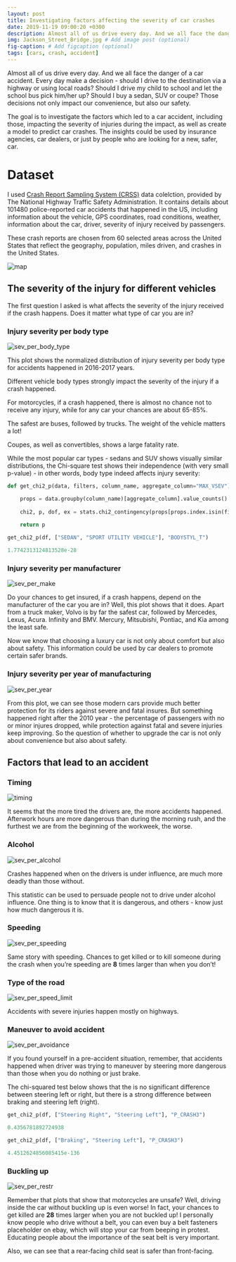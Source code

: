 ```yaml
---
layout: post
title: Investigating factors affecting the severity of car crashes
date: 2019-11-19 09:00:20 +0300
description: Almost all of us drive every day. And we all face the danger of a car accident. Every day make a decision - should I drive to the destination via a highway or using local roads? Should I drive my child to school and let the school bus pick him/her up? Should I buy a sedan, SUV or coupe? Those decisions not only impact our convenience, but also our safety.
img: Jackson_Street_Bridge.jpg # Add image post (optional)
fig-caption: # Add figcaption (optional)
tags: [cars, crash, accident]
---
```


Almost all of us drive every day. And we all face the danger of a car accident. Every day make a decision - should I drive to the destination via a highway or using local roads? Should I drive my child to school and let the school bus pick him/her up? Should I buy a sedan, SUV or coupe? Those decisions not only impact our convenience, but also our safety. 

The goal is to investigate the factors which led to a car accident, including those, impacting the severity of injuries during the impact, as well as create a model to predict car crashes. The insights could be used by insurance agencies, car dealers, or just by people who are looking for a new, safer, car.

# Dataset
I used [Crash Report Sampling System (CRSS)](https://www.nhtsa.gov/crash-data-systems/crash-report-sampling-system-crss#crash-report-sampling-system-crss-data-files) data colelction, provided by The National Highway Traffic Safety Administration. It contains details about 101480  police-reported car accidents that happened in the US, including information about the vehicle, GPS coordinates,  road conditions, weather, information about the car, driver, severity of injury received by passengers. 

These crash reports are chosen from 60 selected areas across the United States that reflect the geography, population, miles driven, and crashes in the United States.

![map]({{site.baseurl}}/assets/img/cars/crss-map-60.jpg)

## The severity of the injury for different vehicles
The first question I asked is what affects the severity of the injury received if the crash happens. Does it matter what type of car you are in?
### Injury severity per body type
![sev_per_body_type]({{site.baseurl}}/assets/img/cars/sev_per_body_type.jpg)

This plot shows the normalized distribution of injury severity per body type for accidents happened in 2016-2017 years. 

Different vehicle body types strongly impact the severity of the injury if a crash happened. 

For motorcycles, if a crash happened, there is almost no chance not to receive any injury, while for any car your chances are about 65-85%. 

The safest are buses, followed by trucks. The weight of the vehicle matters a lot!

Coupes, as well as convertibles, shows a large fatality rate.

While the most popular car types - sedans and SUV shows visually similar distributions, the Chi-square test shows their independence (with very small p-value) - in other words, body type indeed affects injury severity:

```python
def get_chi2_p(data, filters, column_name, aggregate_column="MAX_VSEV"):

    props = data.groupby(column_name)[aggregate_column].value_counts().unstack()
    
    chi2, p, dof, ex = stats.chi2_contingency(props[props.index.isin(filters)])
    
    return p

get_chi2_p(df, ["SEDAN", "SPORT UTILITY VEHICLE"], "BODYSTYL_T")

1.7742313124813528e-28
```

### Injury severity per manufacturer

![sev_per_make]({{site.baseurl}}/assets/img/cars/sev_per_make.jpg)

Do your chances to get insured, if a crash happens, depend on the manufacturer of the car you are in? Well, this plot shows that it does. Apart from a truck maker, Volvo is by far the safest car, followed by Mercedes, Lexus, Acura. Infinity and BMV. Mercury, Mitsubishi, Pontiac, and Kia among the least safe. 

Now we know that choosing a luxury car is not only about comfort but also about safety. This information could be used by car dealers to promote certain safer brands.

### Injury severity per year of manufacturing
![sev_per_year]({{site.baseurl}}/assets/img/cars/sev_per_year.jpg)

From this plot, we can see those modern cars provide much better protection for its riders against severe and fatal insures. But something happened right after the 2010 year - the percentage of passengers with no or minor injures dropped, while protection against fatal and severe injuries keep improving. So the question of whether to upgrade the car is not only about convenience but also about safety.

## Factors that lead to an accident

### Timing 

![timing]({{site.baseurl}}/assets/img/cars/timing.jpg)

It seems that the more tired the drivers are, the more accidents happened. Afterwork hours are more dangerous than during the morning rush, and the furthest we are from the beginning of the workweek, the worse.

### Alcohol
![sev_per_alcohol]({{site.baseurl}}/assets/img/cars/sev_per_alcohol.jpg)

Crashes happened when on the drivers is under influence, are much more deadly than those without. 

This statistic can be used to persuade people not to drive under alcohol influence. One thing is to know that it is dangerous, and others - know just how much dangerous it is.

### Speeding
![sev_per_speeding]({{site.baseurl}}/assets/img/cars/sev_per_speeding.jpg)

Same story with speeding. Chances to get killed or to kill someone during the crash when you’re speeding are **8** times larger than when you don’t!

### Type of the road

![sev_per_speed_limit]({{site.baseurl}}/assets/img/cars/sev_per_speed_limit.jpg)

Accidents with severe injuries happen mostly on highways.  

### Maneuver to avoid accident
![sev_per_avoidance]({{site.baseurl}}/assets/img/cars/sev_per_avoidance.jpg)

If you found yourself in a pre-accident situation, remember, that accidents happened when driver was trying to maneuver by steering more dangerous than those when you do nothing or just brake.

The chi-squared test below shows that the is no significant difference between steering left or right, but there is a strong difference between braking and steering left (right).

```python
get_chi2_p(df, ["Steering Right", "Steering Left"], "P_CRASH3")

0.4356781892724938

get_chi2_p(df, ["Braking", "Steering Left"], "P_CRASH3")

4.4512624856085415e-136
```

### Buckling up 
![sev_per_restr]({{site.baseurl}}/assets/img/cars/sev_per_restr.jpg)

Remember that plots that show that motorcycles are unsafe? Well, driving inside the car without buckling up is even worse! In fact, your chances to get killed are **28** times larger when you are not buckled up! I personally know people who drive without a belt, you can even buy a belt fasteners placeholder on ebay, which will stop your car from beeping in protest. Educating people about the importance of the seat belt is very important.

Also, we can see that a rear-facing child seat is safer than front-facing.
